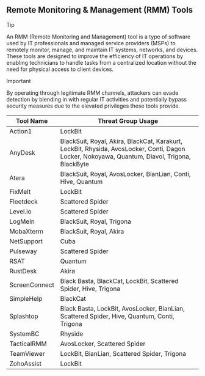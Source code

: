## Remote Monitoring & Management (RMM) Tools

> [!TIP]
> An RMM (Remote Monitoring and Management) tool is a type of software used by IT professionals and managed service providers (MSPs) to remotely monitor, manage, and maintain IT systems, networks, and devices. These tools are designed to improve the efficiency of IT operations by enabling technicians to handle tasks from a centralized location without the need for physical access to client devices. 

> [!IMPORTANT]
> By operating through legitimate RMM channels, attackers can evade detection by blending in with regular IT activities and potentially bypass security measures due to the elevated privileges these tools provide.

| Tool Name | Threat Group Usage |
|---|---|
| Action1 | LockBit |
| AnyDesk | BlackSuit, Royal, Akira, BlackCat, Karakurt, LockBit, Rhysida, AvosLocker, Conti, Dagon Locker, Nokoyawa, Quantum, Diavol, Trigona, BlackByte |
| Atera | BlackSuit, Royal, AvosLocker, BianLian, Conti, Hive, Quantum |
| FixMeIt | LockBit |
| Fleetdeck | Scattered Spider |
| Level.io | Scattered Spider |
| LogMeIn | BlackSuit, Royal, Trigona |
| MobaXterm | BlackSuit, Royal, Akira |
| NetSupport | Cuba |
| Pulseway | Scattered Spider |
| RSAT | Quantum |
| RustDesk | Akira |
| ScreenConnect | Black Basta, BlackCat, LockBit, Scattered Spider, Hive, Trigona |
| SimpleHelp | BlackCat |
| Splashtop | Black Basta, LockBit, AvosLocker, BianLian, Scattered Spider, Hive, Quantum, Conti, Trigona |
| SystemBC | Rhyside |
| TacticalRMM | AvosLocker, Scattered Spider |
| TeamViewer | LockBit, BianLian, Scattered Spider, Trigona |
| ZohoAssist | LockBit |
